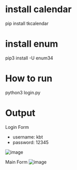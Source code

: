 # install calendar
pip install tkcalendar

# install enum
pip3 install -U enum34


# How to run
python3 login.py

# Output
Login Form
- username: kbt
- password: 12345
  
![image](https://github.com/KbtPython/task-management/assets/41603498/3970a83a-789a-49d0-b6c1-d4d386e5644a)

Main Form
![image](https://github.com/KbtPython/task-management/assets/41603498/c0cc0afb-afbe-47ed-86fa-a4994d50947b)

